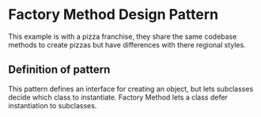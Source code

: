 # Factory Method Design Pattern

This example is with a pizza franchise, they share the same codebase methods to create pizzas but have differences with there regional styles.

## Definition of pattern

This pattern defines an interface for creating an object, but lets subclasses decide which class to instantiate. Factory Method lets a class defer instantiation to subclasses.  